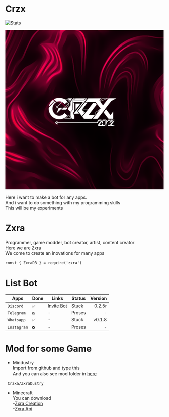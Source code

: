 # Crzx

![Stats](https://github-readme-stats.vercel.app/api?username=CrzxaExe&include_all_commits=false&count_private=true&show_icons=true&line_height=20&title_color=2B5BBD&icon_color=1124BB&text_color=A1A1A1)

![Logo](https://github.com/CrzxaExe/CrzxaExe/blob/569529637ad2efc5c74f8984b265cfe9e18b18a0/asset/Logo%20(1).png)

Here i want to make a bot for any apps. <br>
And i want to do something with my programming skills <br>
This will be my experiments

# Zxra
Programmer, game modder, bot creator, artist, content creator <br>
Here we are Zxra <br>
We come to create an inovations for many apps
```
const { ZxraDB } = require('zxra')
```

# List Bot

| Apps | Done | Links | Status | Version |
|----|----|------|----|----:|
| `Discord` | `✅` | [Invite Bot](https://discord.com/oauth2/authorize?client_id=841197823378587658&scope=bot&permissions=2147483656) | Stuck | 0.2.5r |
| `Telegram` | `❎` | - | Proses | - |
| `Whatsapp` | `✅` | - | Stuck | v0.1.8 |
| `Instagram`| `❎` | - | Proses | - |

# Mod for some Game
* Mindustry <br>
Import from github and type this <br>
And you can also see mod folder in [here](https://github.com/CrzxaExe/ZxraDustry.git)
```
 Crzxa/ZxraDustry
```
* Minecraft <br>
You can download <br>
-[Zxra Creation](https://www.mediafire.com/folder/cia6pasbhy1f6/Cz2)<br>
-[Zxra Api](https://github.com/CrzxaExe/Zxra-Api)

